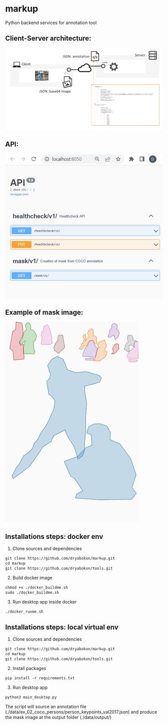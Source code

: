 # markup
Python backend services for annotation tool

## Client-Server architecture:
![alt text](/data/media/architecture.png)

## API:
![alt text](/data/media/api.png)

## Example of mask image:
![alt text](/data/media/000000193181.jpg)

## Installations steps: docker env

1. Clone sources and dependencies
```
git clone https://github.com/dryabokon/markup.git
cd markup
git clone https://github.com/dryabokon/tools.git
```

2. Build docker image
```
chmod +x ./docker_buildme.sh
sudo ./docker_buildme.sh
```

3. Run desktop app inside docker
```
./docker_runme.sh
```

## Installations steps: local virtual env

1. Clone sources and dependencies
```
git clone https://github.com/dryabokon/markup.git
cd markup
git clone https://github.com/dryabokon/tools.git
```

2. Install packages
```
pip install -r requirements.txt
```

3. Run desktop app
```
python3 main_desktop.py
```
The script will source an annotation file (./data/ex_02_coco_persons/person_keypoints_val2017.json)
and produce the mask image at the output folder (./data/output/)
